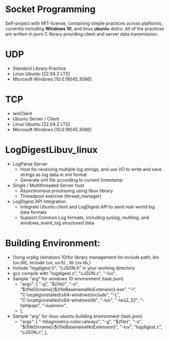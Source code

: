 # Socket Programming

Self-project with MIT-license, containing simple practices across platforms, currently including **Windows 10**, and linux **ubuntu** distro. All of the practices are written in pure C library providing client and server data transmission.


# UDP
- Standard Library Practice
- Linux Ubuntu [22.04.2 LTS]
- Microsoft Windows [10.0.19045.3086]

# TCP
- winClient
- Ubuntu Server / Client
- Linux Ubuntu [22.04.2 LTS]
- Microsoft Windows [10.0.19045.3086]

# LogDigestLibuv_linux
- LogParse Server
  - Host for receiving multiple log strings, and use I/O to write and save strings as log data in xml format
  - Generate xml file according to current timestamp
- Single / Multithreaded Server host
  - Asynchronous processing using libuv library
  - Threadpool exercise (thread_manager)
- LogDigest API Integration
  - Integrate Ubuntu client and LogDigest API to send real-world log data formats
  - Support Common Log formats, including syslog, multilog, and windows_event_log structured data

# Building Environment:
- Using vcpkg (windows 10)for library management for include path, bin (uv.dll), include (uv, uv.h) , lib (uv.lib,) 
- Include "logdigest.h", "cJSON.h" in your working directory
- gcc compile with "logdigest.c", "cJSON.c", "-luv",
- Sample "arg" for windows 10 environment (task.json)
  -  "args": [
				"-g",
                "${file}",
                "-o",
                "${fileDirname}\\${fileBasenameNoExtension}.exe",
                "-I",
                "C:\\vcpkg\\installed\\x64-windows\\include",
                "-L",
                "C:\\vcpkg\\installed\\x64-windows\\lib",
                "-luv",
                "-lws2_32",
                "-liphlpapi",
                "-luserenv",
  - ],
- Sample "arg" for linux ubuntu building environment (task.json)
  - "args": [
				"-fdiagnostics-color=always",
				"-g",
				"${file}",
				"-o",
				"${fileDirname}/${fileBasenameNoExtension}",
				"-luv",
				"logdigest.c",
				"cJSON.c",
			], 
